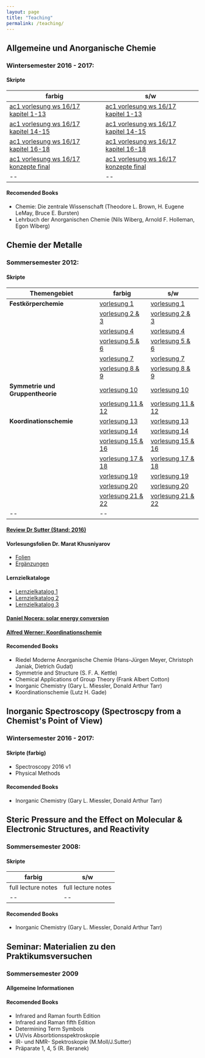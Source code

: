 ```yaml
---
layout: page
title: "Teaching"
permalink: /teaching/
---
```



## Allgemeine und Anorganische Chemie

### Wintersemester 2016 - 2017: 

#### Skripte

| farbig | s/w |
|-----------------|-------------|
| [ac1 vorlesung ws 16/17 kapitel 1-13](https://faubox.rrze.uni-erlangen.de/dl/fiHWuiUBano5t7TXLvcEzPiS/AC1_1617__Chemie_Teil3_13_2_1_bunt.pdf?inline) | [ac1 vorlesung ws 16/17 kapitel 1-13](https://faubox.rrze.uni-erlangen.de/dl/fiUfMtqxBSebxPNJE2omPF3k/AC1_1617__Chemie_Teil3_13_2_1_schwarzweiss.pdf?inline) |
| [ac1 vorlesung ws 16/17 kapitel 14-15](https://faubox.rrze.uni-erlangen.de/dl/fiKHMgUnrXX28Dap4jBncnvU/AC1_1617__Chemie_Teil2_15_14_bunt.pdf?inline) | [ac1 vorlesung ws 16/17 kapitel 14-15](https://faubox.rrze.uni-erlangen.de/dl/fiHWuiUBano5t7TXLvcEzPiS/AC1_1617__Chemie_Teil3_13_2_1_bunt.pdf?inline) |
| [ac1 vorlesung ws 16/17 kapitel 16-18](https://faubox.rrze.uni-erlangen.de/dl/fiY7ry6DpV1yZWmBF6pTMWow/AC1_1617__Chemie_Teil1_18_17_16_v1_bunt.pdf?inline) | [ac1 vorlesung ws 16/17 kapitel 16-18](https://faubox.rrze.uni-erlangen.de/dl/fi7o4bEqSRtU9jAX5eRebE9Z/AC1_1617_Chemie_Teil1_18_17_16_v1_schwarzweiss.pdf?inline) |
| [ac1 vorlesung ws 16/17 konzepte final](https://faubox.rrze.uni-erlangen.de/dl/fiGPzDjjiKMXKEnRWXNCoo4Y/AC1_1617_Konzepte_v1_bunt.pdf?inline) | [ac1 vorlesung ws 16/17 konzepte final](https://faubox.rrze.uni-erlangen.de/dl/fi6rp9NBRtik8JGDQPgh7KuN/AC1_1617__Konzepte_final_schwarzweiss.pdf?inline) |
|--|--|


#### Recomended Books

- Chemie: Die zentrale Wissenschaft (Theodore L. Brown,‎ H. Eugene LeMay,‎ Bruce E. Bursten)
- Lehrbuch der Anorganischen Chemie (Nils Wiberg, Arnold F. Holleman,‎ Egon Wiberg)


## Chemie der Metalle

### Sommersemester 2012: 

#### Skripte

| Themengebiet | farbig | s/w |
|-------------|--------|-----|
|**Festkörperchemie** | [vorlesung 1](https://faubox.rrze.uni-erlangen.de/dl/fiA21guK1cPaALFkuBCXwNme/ChemieDerMetalle_Vorl_1-0_farbig.pdf?inline) | [vorlesung 1](https://faubox.rrze.uni-erlangen.de/dl/fiRx7j5NmCoYpHeUTLBo3mRQ/ChemieDerMetalle_Vorl_1-0_sw.pdf?inline) |
| | [vorlesung 2 & 3](https://faubox.rrze.uni-erlangen.de/dl/fiDCFSGY4Mz3dsPXSmVhqKrY/ChemieDerMetalle_Vorl_2-3_farbig.pdf?inline) | [vorlesung 2 & 3](https://faubox.rrze.uni-erlangen.de/dl/fiAwGkC5a6zAVGPiBVsd83z3/ChemieDerMetalle_Vorl_2-3_sw.pdf?inline) |
| | [vorlesung 4](https://faubox.rrze.uni-erlangen.de/dl/fiD5rCYwA6AFdygPtDA26g3W/ChemieDerMetalle_Vorl_4-0_farbig.pdf?inline) | [vorlesung 4](https://faubox.rrze.uni-erlangen.de/dl/fiRzrYymyitHdLRSkgBZnV8h/ChemieDerMetalle_Vorl_4-0_sw.pdf?inline) |
| | [vorlesung 5 & 6](https://faubox.rrze.uni-erlangen.de/dl/fi9XiZfrrwRknQydZbCdAvZ2/ChemieDerMetalle_Vorl_5-6_farbig.pdf?inline) | [vorlesung 5 & 6](https://faubox.rrze.uni-erlangen.de/dl/fiFw7iuEMQSp5smzzZvVfsSK/ChemieDerMetalle_Vorl_5-6_sw.pdf?inline) |
| | [vorlesung 7](https://faubox.rrze.uni-erlangen.de/dl/fiY8zPCeg9EVqhiwgyS3LBxm/ChemieDerMetalle_Vorl_7-0_farbig.pdf?inline) | [vorlesung 7](https://faubox.rrze.uni-erlangen.de/dl/fiR7rKrXTgrVhwq9e9sVcq2o/ChemieDerMetalle_Vorl_7-0_sw.pdf?inline) |
| | [vorlesung 8 & 9](https://faubox.rrze.uni-erlangen.de/dl/fiVNowvME4GNMWrREFqreevE/ChemieDerMetalle_Vorl_8-9_farbig.pdf?inline) | [vorlesung 8 & 9](https://faubox.rrze.uni-erlangen.de/dl/fiMLkx9g1drCoHHtBQX2QaVn/ChemieDerMetalle_Vorl_8-9_sw.pdf?inline) |
|**Symmetrie und Gruppentheorie** | [vorlesung 10](https://faubox.rrze.uni-erlangen.de/dl/fiVX3d9A5c3GrzthHVbeMTnK/ChemieDerMetalle_Vorl_10-0farbig.pdf?inline) | [vorlesung 10](https://faubox.rrze.uni-erlangen.de/dl/fiF1AVRrcR5F3xPWkfk6NDH2/ChemieDerMetalle_Vorl_10-0_sw.pdf?inline) |
| | [vorlesung 11 & 12](https://faubox.rrze.uni-erlangen.de/dl/fiejfbuiGFAJ4hw2QFENyMP/ChemieDerMetalle_Vorl_11-12_farbig.pdf?inline) | [vorlesung 11 & 12](https://faubox.rrze.uni-erlangen.de/dl/fiBm4jqUt2dCLRK5RFWrFBoz/ChemieDerMetalle_Vorl_11-12_sw.pdf?inline) |
|**Koordinationschemie** | [vorlesung 13](https://faubox.rrze.uni-erlangen.de/dl/fi4CtLM9kmyz5je7i15B8Pmy/ChemieDerMetalle_Vorl_13-0_farbig.pdf?inline) | [vorlesung 13](https://faubox.rrze.uni-erlangen.de/dl/fiR8sSUrP7MRK3eMhwDXsmgN/ChemieDerMetalle_Vorl_13-0_sw.pdf?inline) |
| | [vorlesung 14](https://faubox.rrze.uni-erlangen.de/dl/fiNDyAdoDtR2z3SRx4RL4j5w/ChemieDerMetalle_Vorl_14-0_farbig.pdf?inline) | [vorlesung 14](https://faubox.rrze.uni-erlangen.de/dl/fi4t6aLgNUq7gNM2PFKZeXbs/ChemieDerMetalle_Vorl_14-0_sw.pdf?inline) |
| | [vorlesung 15 & 16](https://faubox.rrze.uni-erlangen.de/dl/fiNbDs4Hc8oAe8taGWqBm96f/ChemieDerMetalle_Vorl_15-16_farbig.pdf?inline) | [vorlesung 15 & 16](https://faubox.rrze.uni-erlangen.de/dl/fiDHF3uUSQqTigWeQ6usUKbG/ChemieDerMetalle_Vorl_15-16_sw.pdf?inline) |
| | [vorlesung 17 & 18](https://faubox.rrze.uni-erlangen.de/dl/fiFCqZQxnbfYLVyiCrjkvWYz/ChemieDerMetalle_Vorl_17-18_farbig.pdf?inline) | [vorlesung 17 & 18](https://faubox.rrze.uni-erlangen.de/dl/fi7b6xQCeaou3cnPkDYy8wmJ/ChemieDerMetalle_Vorl_17-18_sw.pdf?inline) |
| | [vorlesung 19](https://faubox.rrze.uni-erlangen.de/dl/fiYbg5jytJmvknVgWc2WfZ1V/ChemieDerMetalle_Vorl_19-0_farbig.pdf?inline) | [vorlesung 19](https://faubox.rrze.uni-erlangen.de/dl/fi6BSDpri2yst5ZL3YDnKnf8/ChemieDerMetalle_Vorl_19-0_sw.pdf?inline) |
| | [vorlesung 20](https://faubox.rrze.uni-erlangen.de/dl/fiXaSbmkDeaKWAm4BF6ZobWV/ChemieDerMetalle_Vorl_20-0_farbig.pdf?inline) | [vorlesung 20](https://faubox.rrze.uni-erlangen.de/dl/fiL1gUnKy3JCBk7XVkW9rmmP/ChemieDerMetalle_Vorl_20-0_sw.pdf?inline) |
| | [vorlesung 21 & 22](https://faubox.rrze.uni-erlangen.de/dl/fiJ78DtRbDVTZHMTrGWJtQEG/ChemieDerMetalle_Vorl_21-22_farbig.pdf?inline) | [vorlesung 21 & 22](https://faubox.rrze.uni-erlangen.de/dl/fiSaWy2wHfbeWGmVXiskRo2W/ChemieDerMetalle_Vorl_21-22_sw.pdf?inline) |
|--|--|


#### [Review Dr Sutter (Stand: 2016)](https://faubox.rrze.uni-erlangen.de/dl/fiDELfpy4GfWka7UKZmnFxmG/ChemieDerMetalle_Review_2016.pdf?inline)

#### Vorlesungsfolien Dr. Marat Khusniyarov
- [Folien](https://faubox.rrze.uni-erlangen.de/dl/fiWZKUYVm1QecF3KNZyss1mx/ChemieDerMetalle_Marat_Khusniyarov.pdf?inline)
- [Ergänzungen](https://faubox.rrze.uni-erlangen.de/dl/fiAge3Z71nKmiMKnJS1m8Wqr/ChemieDerMetalle-Marat_Khusniyarov_Ergaenzungen.pdf?inline)

#### Lernzielkataloge
- [Lernzielkatalog 1](https://faubox.rrze.uni-erlangen.de/dl/fiXfK4Fk8DXDu7ywqEkWZK3G/LernzielkatalogCdM.pdf?inline)
- [Lernzielkatalog 2](https://faubox.rrze.uni-erlangen.de/dl/fiMvHUy7sWDyYabfd4GRQ3dN/LernzielkatalogCdM_%281%29.pdf?inline)
- [Lernzielkatalog 3](https://faubox.rrze.uni-erlangen.de/dl/fi7S1imzxdmwV7XAeRTQjdbp/LernzielkatalogCdM_%282%29.pdf?inline)

#### [Daniel Nocera: solar energy conversion](https://faubox.rrze.uni-erlangen.de/dl/fi42L3FJWDbYFCc9Gt2AgYyM/Nocera.pdf?inline)
	
#### [Alfred Werner: Koordinationschemie](https://faubox.rrze.uni-erlangen.de/dl/fiJbYgSHW41KWdbAgzmzqd85/AlfredWerner.pdf?inline)

#### Recomended Books

- Riedel Moderne Anorganische Chemie (Hans-Jürgen Meyer,‎ Christoph Janiak,‎ Dietrich Gudat)
- Symmetrie and Structure (S. F. A. Kettle)
- Chemical Applications of Group Theory (Frank Albert Cotton)
- Inorganic Chemistry (Gary L. Miessler, Donald Arthur Tarr)
- Koordinationschemie (Lutz H. Gade)

## Inorganic Spectroscopy (Spectroscpy from a Chemist's Point of View)

### Wintersemester 2016 - 2017: 

#### Skripte (farbig)

- Spectroscopy 2016 v1
- Physical Methods

#### Recomended Books

- Inorganic Chemistry (Gary L. Miessler, Donald Arthur Tarr)


##  Steric Pressure and the Effect on Molecular & Electronic Structures, and Reactivity

### Sommersemester 2008: 

#### Skripte 

| farbig | s/w |
|-----------------|-------------|
| full lecture notes | full lecture notes |
|--|--|

#### Recomended Books

- Inorganic Chemistry (Gary L. Miessler, Donald Arthur Tarr)

## Seminar: Materialien zu den Praktikumsversuchen

### Sommersemester 2009

#### Allgemeine Informationen

#### Recomended Books
- Infrared and Raman fourth Edition
- Infrared and Raman fifth Edition
- Determining Term Symbols
- UV/vis Absorbtionsspektroskopie
- IR- und NMR- Spektroskopie (M.Moll/J.Sutter)
- Präparate 1, 4, 5 (R. Beranek)



